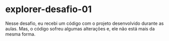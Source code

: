 # explorer-desafio-01
Nesse desafio, eu recebi um código com o projeto desenvolvido durante as aulas. Mas, o código sofreu algumas alterações e, ele não está mais da mesma forma.
